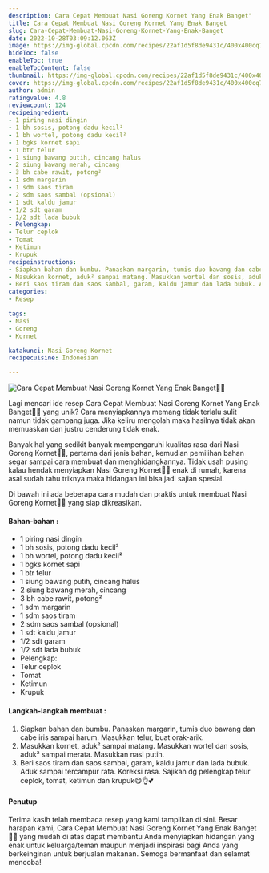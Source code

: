 ```yaml
---
description: Cara Cepat Membuat Nasi Goreng Kornet Yang Enak Banget"
title: Cara Cepat Membuat Nasi Goreng Kornet Yang Enak Banget
slug: Cara-Cepat-Membuat-Nasi-Goreng-Kornet-Yang-Enak-Banget
date: 2022-10-28T03:09:12.063Z
image: https://img-global.cpcdn.com/recipes/22af1d5f8de9431c/400x400cq70/photo.jpg
hideToc: false
enableToc: true
enableTocContent: false
thumbnail: https://img-global.cpcdn.com/recipes/22af1d5f8de9431c/400x400cq70/photo.jpg
cover: https://img-global.cpcdn.com/recipes/22af1d5f8de9431c/400x400cq70/photo.jpg
author: admin
ratingvalue: 4.8
reviewcount: 124
recipeingredient:
- 1 piring nasi dingin
- 1 bh sosis, potong dadu kecil²
- 1 bh wortel, potong dadu kecil²
- 1 bgks kornet sapi
- 1 btr telur
- 1 siung bawang putih, cincang halus
- 2 siung bawang merah, cincang
- 3 bh cabe rawit, potong²
- 1 sdm margarin
- 1 sdm saos tiram
- 2 sdm saos sambal (opsional)
- 1 sdt kaldu jamur
- 1/2 sdt garam
- 1/2 sdt lada bubuk
- Pelengkap:
- Telur ceplok
- Tomat
- Ketimun
- Krupuk
recipeinstructions:
- Siapkan bahan dan bumbu. Panaskan margarin, tumis duo bawang dan cabe iris sampai harum. Masukkan telur, buat orak-arik.
- Masukkan kornet, aduk² sampai matang. Masukkan wortel dan sosis, aduk² sampai merata. Masukkan nasi putih.
- Beri saos tiram dan saos sambal, garam, kaldu jamur dan lada bubuk. Aduk sampai tercampur rata. Koreksi rasa. Sajikan dg pelengkap telur ceplok, tomat, ketimun dan krupuk😋👌💕
categories:
- Resep

tags:
- Nasi
- Goreng
- Kornet

katakunci: Nasi Goreng Kornet
recipecuisine: Indonesian

---
```


![Cara Cepat Membuat Nasi Goreng Kornet Yang Enak Banget👩‍🍳](https://img-global.cpcdn.com/recipes/22af1d5f8de9431c/400x400cq70/photo.jpg)

Lagi mencari ide resep Cara Cepat Membuat Nasi Goreng Kornet Yang Enak Banget👩‍🍳 yang unik? Cara menyiapkannya memang tidak terlalu sulit namun tidak gampang juga. Jika keliru mengolah maka hasilnya tidak akan memuaskan dan justru cenderung tidak enak.

Banyak hal yang sedikit banyak mempengaruhi kualitas rasa dari Nasi Goreng Kornet👩‍🍳, pertama dari jenis bahan, kemudian pemilihan bahan segar sampai cara membuat dan menghidangkannya. Tidak usah pusing kalau hendak menyiapkan Nasi Goreng Kornet👩‍🍳 enak di rumah, karena asal sudah tahu triknya maka hidangan ini bisa jadi sajian spesial.

Di bawah ini ada beberapa cara mudah dan praktis untuk membuat Nasi Goreng Kornet👩‍🍳 yang siap dikreasikan.

<!--inarticleads1-->

#### Bahan-bahan :

- 1 piring nasi dingin
- 1 bh sosis, potong dadu kecil²
- 1 bh wortel, potong dadu kecil²
- 1 bgks kornet sapi
- 1 btr telur
- 1 siung bawang putih, cincang halus
- 2 siung bawang merah, cincang
- 3 bh cabe rawit, potong²
- 1 sdm margarin
- 1 sdm saos tiram
- 2 sdm saos sambal (opsional)
- 1 sdt kaldu jamur
- 1/2 sdt garam
- 1/2 sdt lada bubuk
- Pelengkap:
- Telur ceplok
- Tomat
- Ketimun
- Krupuk

<!--inarticleads2-->

#### Langkah-langkah membuat :

1. Siapkan bahan dan bumbu. Panaskan margarin, tumis duo bawang dan cabe iris sampai harum. Masukkan telur, buat orak-arik.
1. Masukkan kornet, aduk² sampai matang. Masukkan wortel dan sosis, aduk² sampai merata. Masukkan nasi putih.
1. Beri saos tiram dan saos sambal, garam, kaldu jamur dan lada bubuk. Aduk sampai tercampur rata. Koreksi rasa. Sajikan dg pelengkap telur ceplok, tomat, ketimun dan krupuk😋👌💕

#### Penutup

Terima kasih telah membaca resep yang kami tampilkan di sini. Besar harapan kami, Cara Cepat Membuat Nasi Goreng Kornet Yang Enak Banget👩‍🍳 yang mudah di atas dapat membantu Anda menyiapkan hidangan yang enak untuk keluarga/teman maupun menjadi inspirasi bagi Anda yang berkeinginan untuk berjualan makanan. Semoga bermanfaat dan selamat mencoba!